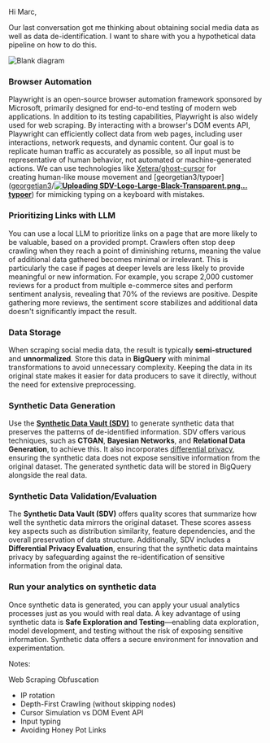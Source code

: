 Hi Marc,

Our last conversation got me thinking about obtaining social media data as well as data de-identification. I want to share with you a hypothetical data pipeline on how to do this.

![Blank diagram](https://github.com/user-attachments/assets/21f5d5f9-f977-4bb6-9cb8-b1149a8bfc8a)


### Browser Automation
Playwright is an open-source browser automation framework sponsored by Microsoft, primarily designed for end-to-end testing of modern web applications. In addition to its testing capabilities, Playwright is also widely used for web scraping. By interacting with a browser's DOM events API, Playwright can efficiently collect data from web pages, including user interactions, network requests, and dynamic content.
Our goal is to replicate human traffic as accurately as possible, so all input must be representative of human behavior, not automated or machine-generated actions. We can use technologies like [Xetera/ghost-cursor]([Xetera](https://github.com/Xetera)/**[ghost-cursor](https://github.com/Xetera/ghost-cursor)**) for creating human-like mouse movement and [georgetian3/typoer]([georgetian3](https://github.com/georgetian3)/**[![Uploading SDV-Logo-Large-Black-Transparent.png…]()
typoer](https://github.com/georgetian3/typoer)**) for mimicking typing on a keyboard with mistakes. 

### Prioritizing Links with LLM
You can use a local LLM to prioritize links on a page that are more likely to be valuable, based on a provided prompt. Crawlers often stop deep crawling when they reach a point of diminishing returns, meaning the value of additional data gathered becomes minimal or irrelevant. This is particularly the case if pages at deeper levels are less likely to provide meaningful or new information.
For example, you scrape 2,000 customer reviews for a product from multiple e-commerce sites and perform sentiment analysis, revealing that 70% of the reviews are positive. Despite gathering more reviews, the sentiment score stabilizes and additional data doesn't significantly impact the result.

### Data Storage
When scraping social media data, the result is typically **semi-structured** and **unnormalized**. Store this data in **BigQuery** with minimal transformations to avoid unnecessary complexity. Keeping the data in its original state makes it easier for data producers to save it directly, without the need for extensive preprocessing.

### Synthetic Data Generation
Use the **[Synthetic Data Vault (SDV)](https://sdv.dev/)** to generate synthetic data that preserves the patterns of de-identified information. SDV offers various techniques, such as **CTGAN**, **Bayesian Networks**, and **Relational Data Generation**, to achieve this. It also incorporates [differential privacy](https://en.wikipedia.org/wiki/Differential_privacy), ensuring the synthetic data does not expose sensitive information from the original dataset. The generated synthetic data will be stored in BigQuery alongside the real data.

### Synthetic Data Validation/Evaluation
The **Synthetic Data Vault (SDV)** offers quality scores that summarize how well the synthetic data mirrors the original dataset. These scores assess key aspects such as distribution similarity, feature dependencies, and the overall preservation of data structure. Additionally, SDV includes a **Differential Privacy Evaluation**, ensuring that the synthetic data maintains privacy by safeguarding against the re-identification of sensitive information from the original data.

### Run your analytics on synthetic data
Once synthetic data is generated, you can apply your usual analytics processes just as you would with real data. A key advantage of using synthetic data is **Safe Exploration and Testing**—enabling data exploration, model development, and testing without the risk of exposing sensitive information. Synthetic data offers a secure environment for innovation and experimentation.


Notes:

Web Scraping Obfuscation
* IP rotation
* Depth-First Crawling (without skipping nodes)
* Cursor Simulation vs DOM Event API
* Input typing
* Avoiding Honey Pot Links
